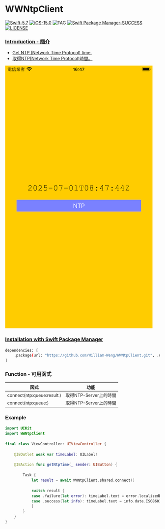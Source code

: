 # WWNtpClient
[![Swift-5.7](https://img.shields.io/badge/Swift-5.7-orange.svg?style=flat)](https://developer.apple.com/swift/) [![iOS-15.0](https://img.shields.io/badge/iOS-15.0-pink.svg?style=flat)](https://developer.apple.com/swift/) ![TAG](https://img.shields.io/github/v/tag/William-Weng/WWNtpClient) [![Swift Package Manager-SUCCESS](https://img.shields.io/badge/Swift_Package_Manager-SUCCESS-blue.svg?style=flat)](https://developer.apple.com/swift/) [![LICENSE](https://img.shields.io/badge/LICENSE-MIT-yellow.svg?style=flat)](https://developer.apple.com/swift/)

### [Introduction - 簡介](https://swiftpackageindex.com/William-Weng)
- [Get NTP (Network Time Protocol) time.](https://www.rfc-editor.org/rfc/rfc5905.html)
- [取得NTP(Network Time Protocol)時間。](https://zh.wikipedia.org/zh-tw/網路時間協定)

![](./Example.png)

### [Installation with Swift Package Manager](https://medium.com/彼得潘的-swift-ios-app-開發問題解答集/使用-spm-安裝第三方套件-xcode-11-新功能-2c4ffcf85b4b)

```bash
dependencies: [
    .package(url: "https://github.com/William-Weng/WWNtpClient.git", .upToNextMajor(from: "1.0.3"))
]
```

### Function - 可用函式
|函式|功能|
|-|-|
|connect(ntp:queue:result:)|取得NTP-Server上的時間|
|connect(ntp:queue:)|取得NTP-Server上的時間|

### Example
```swift
import UIKit
import WWNtpClient

final class ViewController: UIViewController {
    
    @IBOutlet weak var timeLabel: UILabel!
    
    @IBAction func getNtpTime(_ sender: UIButton) {
        
        Task {
            let result = await WWNtpClient.shared.connect()
            
            switch result {
            case .failure(let error): timeLabel.text = error.localizedDescription
            case .success(let info): timeLabel.text = info.date.ISO8601Format()
            }
        }
    }
}
```
